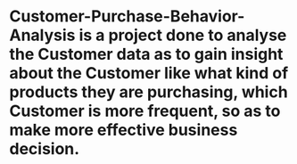 # Customer-Purchase-Behavior-Analysis is a project done to analyse the Customer data as to gain insight about the Customer like what kind of products they are purchasing, which Customer is more frequent, so as to make more effective business decision.
